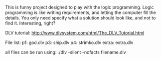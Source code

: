 This is funny project designed to play with the logic programming.
Logic programming is like writing requirements, and letting the computer fill the details.
You only need specify what a solution should look like, and not to find it. Interesting, right?

DLV tutorial:
http://www.dlvsystem.com/html/The_DLV_Tutorial.html


File list:
p1: god.dlv 
p3: ship.dlv
p4: strimko.dlv
extra: extra.dlv

all files can be run using:
./dlv -silent -nofacts filename.dlv
